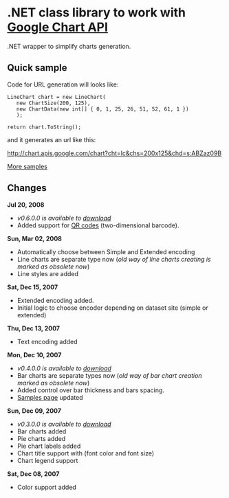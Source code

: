 # .NET class library to work with [Google Chart API](http://code.google.com/apis/chart/) #

.NET wrapper to simplify charts generation.

## Quick sample ##
Code for URL generation will looks like:

```
LineChart chart = new LineChart(
   new ChartSize(200, 125), 
   new ChartData(new int[] { 0, 1, 25, 26, 51, 52, 61, 1 })
   );

return chart.ToString();
```

and it generates an url like this:

http://chart.apis.google.com/chart?cht=lc&chs=200x125&chd=s:ABZaz09B

[More samples](NGChartSamples.md)

## Changes ##

**Jul 20, 2008**
  * _v0.6.0.0 is available to [download](http://ngchart.googlecode.com/files/ngchart-0.6.0.0.zip)_
  * Added support for [QR codes](http://code.google.com/apis/chart/#qrcodes) (two-dimensional barcode).

**Sun, Mar 02, 2008**
  * Automatically choose between Simple and Extended encoding
  * Line charts are separate type now (_old way of line charts creating is marked as obsolete now_)
  * Line styles are added

**Sat, Dec 15, 2007**
  * Extended encoding added.
  * Initial logic to choose encoder depending on dataset site (simple or extended)

**Thu, Dec 13, 2007**
  * Text encoding added

**Mon, Dec 10, 2007**
  * _v0.4.0.0 is available to [download](http://ngchart.googlecode.com/files/ngchart-0.4.0.0.zip)_
  * Bar charts are separate types now (_old way of bar chart creation marked as obsolete now_)
  * Added control over bar thickness and bars spacing.
  * [Samples page](NGChartSamples.md) updated

**Sun, Dec 09, 2007**
  * _v0.3.0.0 is available to [download](http://ngchart.googlecode.com/files/ngchart-0.3.0.0.zip)_
  * Bar charts added
  * Pie charts added
  * Pie chart labels added
  * Chart title support with (font color and font size)
  * Chart legend support

**Sat, Dec 08, 2007**
  * Color support added